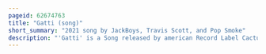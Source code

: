 ```yaml
---
pageid: 62674763
title: "Gatti (song)"
short_summary: "2021 song by JackBoys, Travis Scott, and Pop Smoke"
description: "'Gatti' is a Song released by american Record Label Cactus Jack Records, known as Jackboys, performed by american Rappers Travis Scott & Pop Smoke from the former two's Compilation Album, Jackboys. The Song was written by the Rappers alongside Peter Klapka, Producer 808melo, and co-producer Axl. A Drill Song Travis Scott Raps about american Model kylie Jenner and why they split. Many Critics lauded Pop Smoke's Inclusion in the Song."
---
```

